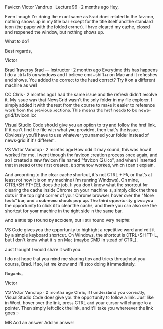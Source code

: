 Favicon
Victor Vandrup · Lecture 96 · 2 months ago
Hey,

Even though I'm doing the exact same as Brad does related to the favicon, nothing shows up in my title bar except for the title itself and the standard icon (the paper with the folded corner). I have cleared my cache, closed and reopened the window, but nothing shows up.

What to do?

Best regards,

Victor

Brad Traversy
Brad — Instructor · 2 months ago
Everytime this has happens I do a ctrl+f5 on windows and I believe cmd+shift+r on Mac and it refreshes and shows. You added the correct <link> to the head correct? Try it on a different machine as well

CC
Chris · 2 months ago
I had the same issue and the refresh didn't resolve it. My issue was that NewsGrid wasn't the only folder in my file explorer. I simply added it with the rest from the course to make it easier to reference work from the previous sections. This means the href needs to be news-grid/favicon.ico



Visual Studio Code should give you an option to try and follow the href link. If it can't find the file with what you provided, then that's the issue. Obviously you'll have to use whatever you named your folder instead of news-grid if it's different.

VS
Victor Vandrup · 2 months ago
How odd it may sound, this was how it worked for me. I went through the favicon creation process once again, and so I created a new favicon file named "favicon (2).ico", and when I inserted that in stead of the first created, it somehow worked, which I can't explain.

And according to the clear cache shortcut, it's not CTRL + F5, or that's at least not how it is on my machine (I'm running Windows). On mine, CTRL+SHIFT+DEL does the job. If you don't know what the shortcut for clearing the cache inside Chrome on your machine is, simply click the three dots in the top right corner of your Chrome browser, hover over the "More tools" bar, and a submenu should pop up. The third opportunity gives you the opportunity to click it to clear the cache, and there you can also see the shortcut for your machine in the right side in the same bar.

And a little tip I found by accident, but I still found very helpful:

VS Code gives you the opportunity to highlight a repetitive word and edit it by a simple keyboard shortcut. On Windows, the shortcut is CTRL+SHIFT+L, but I don't know what it is on Mac (maybe CMD in stead of CTRL).

Just thought I would share it with you.

I do not hope that you mind me sharing tips and tricks throughout you course, Brad. If so, let me know and I'll stop doing it immediately.

Regards,

Victor

VS
Victor Vandrup · 2 months ago
Chris, if I understand you correctly, Visual Studio Code does give you the opportunity to follow a link. Just like in Word, hover over the link, press CTRL and your cursor will change to a pointer. Then simply left click the link, and it'll take you whereever the link goes :)

MB
Add an answer
Add an answer
